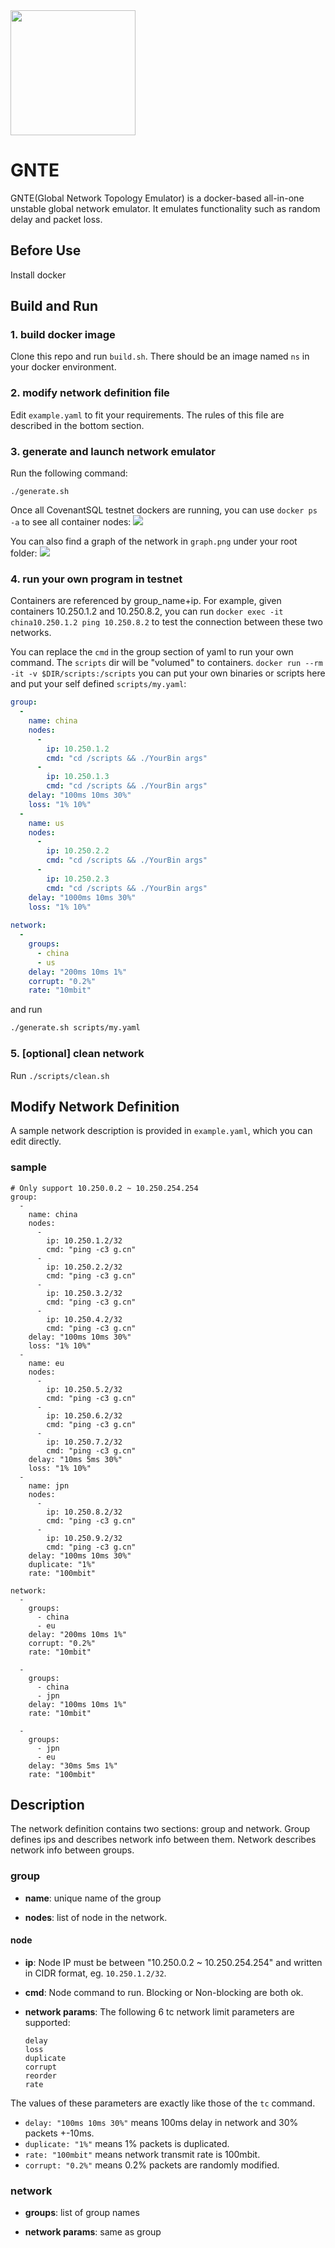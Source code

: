 <img src="logo/logo.jpeg" width=200>

# GNTE
GNTE(Global Network Topology Emulator) is a docker-based all-in-one unstable global network emulator. It emulates functionality such as random delay and packet loss.

## Before Use
Install docker

## Build and Run
### 1. build docker image
Clone this repo and run ```build.sh```. There should be an image named ```ns``` in your docker environment.

### 2. modify network definition file
Edit ```example.yaml``` to fit your requirements. The rules of this file are described in the bottom section.

### 3. generate and launch network emulator
Run the following command:

```
./generate.sh
```

Once all CovenantSQL testnet dockers are running, you can use ```docker ps -a``` to see all container nodes: 
<img src="logo/container_node.png">

You can also find a graph of the network in ```graph.png``` under your root folder:
<img src="logo/graph.png">

### 4. run your own program in testnet
Containers are referenced by group_name+ip. For example, given containers 10.250.1.2 and 10.250.8.2, you can run ```docker exec -it china10.250.1.2 ping 10.250.8.2``` to test the connection between these two networks.

You can replace the `cmd` in the group section of yaml to run your own command. 
The `scripts` dir will be "volumed" to containers.
`docker run --rm -it -v $DIR/scripts:/scripts` you can put your own binaries or scripts here and put your self defined `scripts/my.yaml`: 

```yaml
group:
  - 
    name: china
    nodes:
      - 
        ip: 10.250.1.2
        cmd: "cd /scripts && ./YourBin args"
      - 
        ip: 10.250.1.3
        cmd: "cd /scripts && ./YourBin args"
    delay: "100ms 10ms 30%"
    loss: "1% 10%"
  - 
    name: us
    nodes:
      - 
        ip: 10.250.2.2
        cmd: "cd /scripts && ./YourBin args"
      - 
        ip: 10.250.2.3
        cmd: "cd /scripts && ./YourBin args"
    delay: "1000ms 10ms 30%"
    loss: "1% 10%"
    
network:
  -
    groups:
      - china
      - us
    delay: "200ms 10ms 1%"
    corrupt: "0.2%"
    rate: "10mbit"

```

and run 
```bash
./generate.sh scripts/my.yaml
```

### 5. [optional] clean network
Run ```./scripts/clean.sh```

## Modify Network Definition
A sample network description is provided in ```example.yaml```, which you can edit directly.

### sample
```
# Only support 10.250.0.2 ~ 10.250.254.254
group:
  -
    name: china
    nodes:
      -
        ip: 10.250.1.2/32
        cmd: "ping -c3 g.cn"
      -
        ip: 10.250.2.2/32
        cmd: "ping -c3 g.cn"
      -
        ip: 10.250.3.2/32
        cmd: "ping -c3 g.cn"
      -
        ip: 10.250.4.2/32
        cmd: "ping -c3 g.cn"
    delay: "100ms 10ms 30%"
    loss: "1% 10%"
  -
    name: eu
    nodes:
      -
        ip: 10.250.5.2/32
        cmd: "ping -c3 g.cn"
      -
        ip: 10.250.6.2/32
        cmd: "ping -c3 g.cn"
      -
        ip: 10.250.7.2/32
        cmd: "ping -c3 g.cn"
    delay: "10ms 5ms 30%"
    loss: "1% 10%"
  -
    name: jpn
    nodes:
      -
        ip: 10.250.8.2/32
        cmd: "ping -c3 g.cn"
      -
        ip: 10.250.9.2/32
        cmd: "ping -c3 g.cn"
    delay: "100ms 10ms 30%"
    duplicate: "1%"
    rate: "100mbit"

network:
  -
    groups:
      - china
      - eu
    delay: "200ms 10ms 1%"
    corrupt: "0.2%"
    rate: "10mbit"

  -
    groups:
      - china
      - jpn
    delay: "100ms 10ms 1%"
    rate: "10mbit"

  -
    groups:
      - jpn
      - eu
    delay: "30ms 5ms 1%"
    rate: "100mbit"

```

## Description
The network definition contains two sections: group and network. Group defines ips and describes network info between them. Network describes network info between groups.

### group
- **name**: unique name of the group

- **nodes**: list of node in the network. 

#### node
- **ip**: Node IP must be between "10.250.0.2 ~ 10.250.254.254" and written in CIDR format, eg. ```10.250.1.2/32```.

- **cmd**: Node command to run. Blocking or Non-blocking are both ok.

- **network params**:
The following 6 tc network limit parameters are supported:
    ```
    delay
    loss
    duplicate
    corrupt
    reorder
    rate
    ```
The values of these parameters are exactly like those of the ```tc``` command.

* `delay: "100ms 10ms 30%"` means 100ms delay in network and 30% packets +-10ms.
* `duplicate: "1%"` means 1% packets is duplicated.
* `rate: "100mbit"` means network transmit rate is 100mbit.
* `corrupt: "0.2%"` means 0.2% packets are randomly modified.

### network
- **groups**: list of group names

- **network params**: same as group
